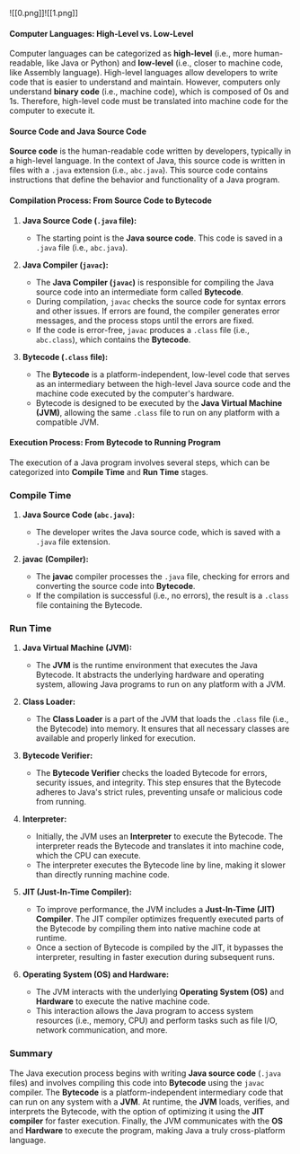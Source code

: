 
![[0.png]]![[1.png]]

#### **Computer Languages: High-Level vs. Low-Level**

Computer languages can be categorized as **high-level** (i.e., more human-readable, like Java or Python) and **low-level** (i.e., closer to machine code, like Assembly language). High-level languages allow developers to write code that is easier to understand and maintain. However, computers only understand **binary code** (i.e., machine code), which is composed of 0s and 1s. Therefore, high-level code must be translated into machine code for the computer to execute it.

#### **Source Code and Java Source Code**

**Source code** is the human-readable code written by developers, typically in a high-level language. In the context of Java, this source code is written in files with a `.java` extension (i.e., `abc.java`). This source code contains instructions that define the behavior and functionality of a Java program.

#### **Compilation Process: From Source Code to Bytecode**

1. **Java Source Code (`.java` file):**
   - The starting point is the **Java source code**. This code is saved in a `.java` file (i.e., `abc.java`).

2. **Java Compiler (`javac`):**
   - The **Java Compiler (`javac`)** is responsible for compiling the Java source code into an intermediate form called **Bytecode**.
   - During compilation, `javac` checks the source code for syntax errors and other issues. If errors are found, the compiler generates error messages, and the process stops until the errors are fixed.
   - If the code is error-free, `javac` produces a `.class` file (i.e., `abc.class`), which contains the **Bytecode**.

3. **Bytecode (`.class` file):**
   - The **Bytecode** is a platform-independent, low-level code that serves as an intermediary between the high-level Java source code and the machine code executed by the computer's hardware.
   - Bytecode is designed to be executed by the **Java Virtual Machine (JVM)**, allowing the same `.class` file to run on any platform with a compatible JVM.

#### **Execution Process: From Bytecode to Running Program**

The execution of a Java program involves several steps, which can be categorized into **Compile Time** and **Run Time** stages.

### **Compile Time**

1. **Java Source Code (`abc.java`):**
   - The developer writes the Java source code, which is saved with a `.java` file extension.

2. **javac (Compiler):**
   - The **javac** compiler processes the `.java` file, checking for errors and converting the source code into **Bytecode**.
   - If the compilation is successful (i.e., no errors), the result is a `.class` file containing the Bytecode.

### **Run Time**

1. **Java Virtual Machine (JVM):**
   - The **JVM** is the runtime environment that executes the Java Bytecode. It abstracts the underlying hardware and operating system, allowing Java programs to run on any platform with a JVM.

2. **Class Loader:**
   - The **Class Loader** is a part of the JVM that loads the `.class` file (i.e., the Bytecode) into memory. It ensures that all necessary classes are available and properly linked for execution.

3. **Bytecode Verifier:**
   - The **Bytecode Verifier** checks the loaded Bytecode for errors, security issues, and integrity. This step ensures that the Bytecode adheres to Java's strict rules, preventing unsafe or malicious code from running.

4. **Interpreter:**
   - Initially, the JVM uses an **Interpreter** to execute the Bytecode. The interpreter reads the Bytecode and translates it into machine code, which the CPU can execute.
   - The interpreter executes the Bytecode line by line, making it slower than directly running machine code.

5. **JIT (Just-In-Time Compiler):**
   - To improve performance, the JVM includes a **Just-In-Time (JIT) Compiler**. The JIT compiler optimizes frequently executed parts of the Bytecode by compiling them into native machine code at runtime.
   - Once a section of Bytecode is compiled by the JIT, it bypasses the interpreter, resulting in faster execution during subsequent runs.

6. **Operating System (OS) and Hardware:**
   - The JVM interacts with the underlying **Operating System (OS)** and **Hardware** to execute the native machine code.
   - This interaction allows the Java program to access system resources (i.e., memory, CPU) and perform tasks such as file I/O, network communication, and more.

### **Summary**

The Java execution process begins with writing **Java source code** (`.java` files) and involves compiling this code into **Bytecode** using the `javac` compiler. The **Bytecode** is a platform-independent intermediary code that can run on any system with a **JVM**. At runtime, the **JVM** loads, verifies, and interprets the Bytecode, with the option of optimizing it using the **JIT compiler** for faster execution. Finally, the JVM communicates with the **OS** and **Hardware** to execute the program, making Java a truly cross-platform language.

